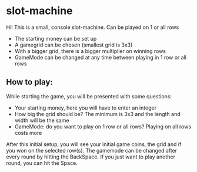 # slot-machine
Hi! This is a small, console slot-machine. Can be played on 1 or all rows
 - The starting money can be set up
 - A gamegrid can be chosen (smallest grid is 3x3)
 - With a bigger grid, there is a bigger multiplier on winning rows
 - GameMode can be changed at any time between playing in 1 row or all rows
 
## How to play:
While starting the game, you will be presented with some questions:
 - Your starting money, here you will have to enter an integer
 - How big the grid should be? The minimum is 3x3 and the length and width will be the same
 - GameMode: do you want to play on 1 row or all rows? Playing on all rows costs more  
   
After this initial setup, you will see your initial game coins, the grid and if you won on the selected row(s).
The gamemode can be changed after every round by hitting the BackSpace. If you just want to play another round, you can hit the Space.
